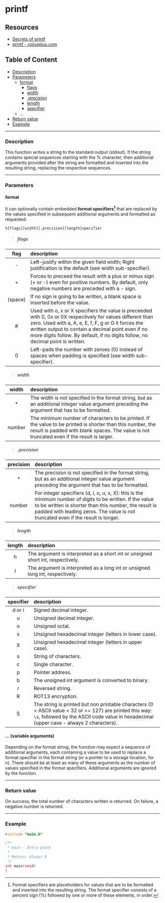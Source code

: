 # printf

## Resources
- [Secrets of printf](./Secrets_of_printf.pdf)
- [printf - cplusplus.com](http://www.cplusplus.com/reference/cstdio/printf/)

## Table of Content
- [Description](#description)
- [Parameters](#parameters)
    - [format](#format)
      - [flags](#flags)
      - [width](#width)
      - [.precision](#precision)
      - [length](#length)
      - [specifier](#specifier)
    - ...
- [Return value](#return-value)
- [Example](#example)

---

### Description

This function writes a string to the standard output (stdout). If the string contains special sequences starting with the % character, then additional arguments provided after the string are formatted and inserted into the resulting string, replacing the respective sequences.

---

### Parameters

#### format
It can optionally contain embedded **format specifiers[^1]** that are replaced by the values specified in subsequent additional arguments and formatted as requested.

[^1]: Format specifiers are placeholders for values that are to be formatted and inserted into the resulting string. The format specifier consists of a percent sign (%) followed by one or more of these elements, in order:
```
%[flags][width][.precision][length]specifier
```


> ##### flags

| flag | description |
|:---:|:---|
| - | Left-justify within the given field width; Right justification is the default (see width sub-specifier). |
| + | Forces to preceed the result with a plus or minus sign (+ or -) even for positive numbers. By default, only negative numbers are preceded with a - sign. |
| (space) | If no sign is going to be written, a blank space is inserted before the value. |
| # | Used with o, x or X specifiers the value is preceeded with 0, 0x or 0X respectively for values different than zero. Used with a, A, e, E, f, F, g or G it forces the written output to contain a decimal point even if no more digits follow. By default, if no digits follow, no decimal point is written. |
| 0 | Left-pads the number with zeroes (0) instead of spaces when padding is specified (see width sub-specifier). |

> ##### width

|width|description|
|:---:|:---|
|*|The width is not specified in the format string, but as an additional integer value argument preceding the argument that has to be formatted.|
|number|The minimum number of characters to be printed. If the value to be printed is shorter than this number, the result is padded with blank spaces. The value is not truncated even if the result is larger.|


> ##### .precision

|precision|description|
|:---:|:---|
|*|The precision is not specified in the format string, but as an additional integer value argument preceding the argument that has to be formatted.|
|number|For integer specifiers (d, i, o, u, x, X): this is the minimum number of digits to be written. If the value to be written is shorter than this number, the result is padded with leading zeros. The value is not truncated even if the result is longer.|

> ##### length

|length|description|
|:---:|:---|
|h|The argument is interpreted as a short int or unsigned short int, respectively.|
|l|The argument is interpreted as a long int or unsigned long int, respectively.|

> ##### specifier

|specifier|description|
|:---:|:---|
|d or i|Signed decimal integer.|
|u|Unsigned decimal integer.|
|o|Unsigned octal.|
|x|Unsigned hexadecimal integer (letters in lower case).|
|X|Unsigned hexadecimal integer (letters in upper case).|
|s|String of characters.|
|c|Single character.|
|p|Pointer address.|
|b| The unsigned int argument is converted to binary.|
|r| Reversed string.|
|R| ROT13 encryption.|
|S| The string is printed but non printable characters (0 < ASCII value < 32 or >= 127) are printed this way: `\x`, followed by the ASCII code value in hexadecimal (upper case - always 2 characters).|

 #### ... (variable arguments)
Depending on the format string, the function may expect a sequence of additional arguments, each containing a value to be used to replace a format specifier in the format string (or a pointer to a storage location, for n).
There should be at least as many of these arguments as the number of values specified in the format specifiers. Additional arguments are ignored by the function.

---

### Return value

On success, the total number of characters written is returned. On failure, a negative number is returned.

---

### Example

```c
#include "main.h"

/**
 * main - Entry point
 *
 * Return: Always 0
 */
int main(void)
{
